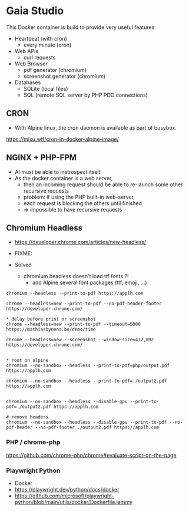 # Gaia Studio

This Docker container is build to provide very useful features
* Heartbeat (with cron)
    * every minute (cron)
* Web APIs
    * curl requests
* Web Browser 
    * pdf generator (chromium)
    * screenshot generator (chromium)
* Databases
    * SQLite (local files)
    * SQL (remote SQL server by PHP PDO connections)

## CRON

* With Alpine linux, the cron daemon is available as part of busybox.

https://mixu.wtf/cron-in-docker-alpine-image/

## NGINX + PHP-FPM

* AI must be able to instrospect itself
* As the docker container is a web server, 
  * then an incoming request should be able to re-launch some other recursive requests
  * problem: if using the PHP built-in web-server, 
  * each request is blocking the others until finished
  * => impossible to have recursive requests


## Chromium Headless

* https://developer.chrome.com/articles/new-headless/

* FIXME:

* Solved
  * chromium headless doesn't load ttf fonts ?!
    * add Alpine several font packages (ttf, emoji, ...)  

```
chromium --headless --print-to-pdf https://applh.com

chrome --headless=new --print-to-pdf --no-pdf-header-footer https://developer.chrome.com/

* delay before print or screenshot
chrome --headless=new --print-to-pdf --timeout=5000 https://mathiasbynens.be/demo/time

chrome --headless=new --screenshot --window-size=412,892 https://developer.chrome.com/


* root on alpine
chromium --no-sandbox --headless --print-to-pdf=php/output.pdf https://applh.com 

chromium --no-sandbox --headless --print-to-pdf=./output2.pdf https://applh.com 


chromium --no-sandbox --headless --disable-gpu --print-to-pdf=./output2.pdf https://applh.com 

# remove headers
chromium --no-sandbox --headless --disable-gpu --print-to-pdf --no-pdf-header --no-pdf-footer ./output2.pdf https://applh.com

```


### PHP / chrome-php

https://github.com/chrome-php/chrome#evaluate-script-on-the-page

### Playwright Python

* Docker
* https://playwright.dev/python/docs/docker
* https://github.com/microsoft/playwright-python/blob/main/utils/docker/Dockerfile.jammy

